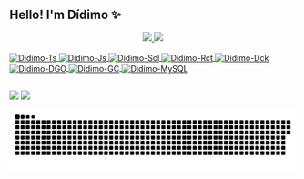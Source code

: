 ## Hello! I'm Dídimo ✨

<div align="center">
  <a href="https://github.com/didimojs">
  <img height="160em" src="https://github-readme-stats.vercel.app/api?username=didimojs&show_icons=true&theme=radical&count_private=true"/>
  <img height="160em" src="https://github-readme-stats.vercel.app/api/top-langs/?username=didimojs&layout=compact&langs_count=7&theme=radical"/>
</div>

<div style="display: inline_block"><br>
   <img align="center" alt="Didimo-Ts" height="30" width="40" src="https://cdn.jsdelivr.net/gh/devicons/devicon/icons/typescript/typescript-original.svg" />
   <img align="center" alt="Didimo-Js" height="30" width="40"  src="https://cdn.jsdelivr.net/gh/devicons/devicon/icons/javascript/javascript-original.svg" /> 
   <img align="center" alt="Didimo-Sol" height="30" width="40" src="https://cdn.jsdelivr.net/gh/devicons/devicon/icons/solidity/solidity-original.svg" /> 
   <img  align="center" alt="Didimo-Rct" height="30" width="40" src="https://cdn.jsdelivr.net/gh/devicons/devicon/icons/react/react-original.svg" />
  <img align="center" alt="Didimo-Dck" height="30" width="40" src="https://cdn.jsdelivr.net/gh/devicons/devicon/icons/docker/docker-original.svg" />              
   <img align="center" alt="Didimo-DGO" height="30" width="40" src="https://cdn.jsdelivr.net/gh/devicons/devicon/icons/digitalocean/digitalocean-original.svg" />        
   <img align="center" alt="Didimo-GC" height="30" width="40"  src="https://cdn.jsdelivr.net/gh/devicons/devicon/icons/googlecloud/googlecloud-original.svg" />
  <img align="center" alt="Didimo-MySQL" height="30" width="40" src="https://cdn.jsdelivr.net/gh/devicons/devicon/icons/mysql/mysql-original.svg"   
</div>

##

<div> 
 <a href = "mailto:tiagodidimo9@gmail.com"><img src="https://img.shields.io/badge/-Gmail-%23333?style=for-the-badge&logo=gmail&logoColor=white" target="_blank"></a>
  <a href="https://www.linkedin.com/in/tiago-dídimo-a7a7611a5/" target="_blank"><img src="https://img.shields.io/badge/-LinkedIn-%230077B5?style=for-the-badge&logo=linkedin&logoColor=white" target="_blank"></a> 
 
  ![Snake animation](https://github.com/didimojs/didimojs/blob/output/github.svg)
 
</div>
